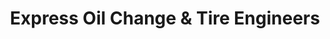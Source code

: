---
title: "Express Oil Change & Tire Engineers"
url: /brooksville/express-oil-change-und-tire-engineers/
shop: Reifen
---